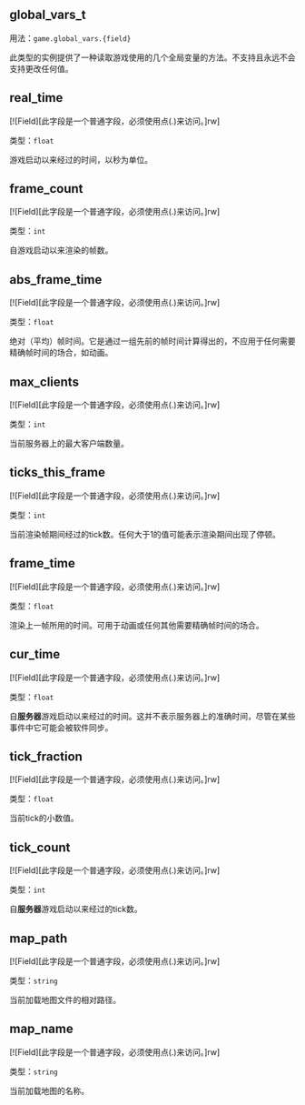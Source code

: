 ## global_vars_t

用法：`game.global_vars.{field}`

此类型的实例提供了一种读取游戏使用的几个全局变量的方法。不支持且永远不会支持更改任何值。

## real_time

[![Field][此字段是一个普通字段，必须使用点(.)来访问。]rw]

类型：`float`

游戏启动以来经过的时间，以秒为单位。

## frame_count

[![Field][此字段是一个普通字段，必须使用点(.)来访问。]rw]

类型：`int`

自游戏启动以来渲染的帧数。

## abs_frame_time

[![Field][此字段是一个普通字段，必须使用点(.)来访问。]rw]

类型：`float`

绝对（平均）帧时间。它是通过一组先前的帧时间计算得出的，不应用于任何需要精确帧时间的场合，如动画。

## max_clients

[![Field][此字段是一个普通字段，必须使用点(.)来访问。]rw]

类型：`int`

当前服务器上的最大客户端数量。

## ticks_this_frame

[![Field][此字段是一个普通字段，必须使用点(.)来访问。]rw]

类型：`int`

当前渲染帧期间经过的tick数。任何大于1的值可能表示渲染期间出现了停顿。

## frame_time

[![Field][此字段是一个普通字段，必须使用点(.)来访问。]rw]

类型：`float`

渲染上一帧所用的时间。可用于动画或任何其他需要精确帧时间的场合。

## cur_time

[![Field][此字段是一个普通字段，必须使用点(.)来访问。]rw]

类型：`float`

自**服务器**游戏启动以来经过的时间。这并不表示服务器上的准确时间，尽管在某些事件中它可能会被软件同步。

## tick_fraction

[![Field][此字段是一个普通字段，必须使用点(.)来访问。]rw]

类型：`float`

当前tick的小数值。

## tick_count

[![Field][此字段是一个普通字段，必须使用点(.)来访问。]rw]

类型：`int`

自**服务器**游戏启动以来经过的tick数。

## map_path

[![Field][此字段是一个普通字段，必须使用点(.)来访问。]rw]

类型：`string`

当前加载地图文件的相对路径。

## map_name

[![Field][此字段是一个普通字段，必须使用点(.)来访问。]rw]

类型：`string`

当前加载地图的名称。